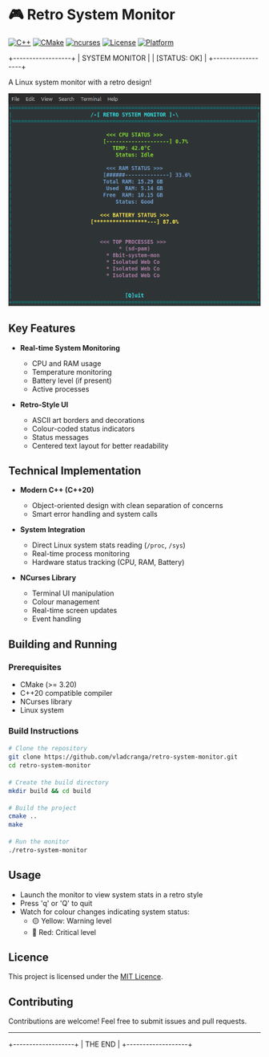 # 🎮 Retro System Monitor

[![C++](https://img.shields.io/badge/C++-20-00599C?style=flat-square&logo=c%2B%2B)](https://en.cppreference.com/w/cpp/20)
[![CMake](https://img.shields.io/badge/CMake->=3.20-064F8C?style=flat-square&logo=cmake)](https://cmake.org/)
[![ncurses](https://img.shields.io/badge/ncurses-6.4-black?style=flat-square)](https://invisible-island.net/ncurses/)
[![License](https://img.shields.io/badge/License-MIT-green.svg?style=flat-square)](https://opensource.org/licenses/MIT)
[![Platform](https://img.shields.io/badge/Platform-Linux-lightgray?style=flat-square&logo=linux)](https://www.linux.org/)

+------------------+
|  SYSTEM MONITOR  |
|   [STATUS: OK]   |
+------------------+

A Linux system monitor with a retro design!

![Retro System Monitor Screenshot](monitor.png)

## Key Features

- **Real-time System Monitoring**
  - CPU and RAM usage
  - Temperature monitoring
  - Battery level (if present)
  - Active processes

- **Retro-Style UI**
  - ASCII art borders and decorations
  - Colour-coded status indicators
  - Status messages
  - Centered text layout for better readability

## Technical Implementation

- **Modern C++ (C++20)**
  - Object-oriented design with clean separation of concerns
  - Smart error handling and system calls

- **System Integration**
  - Direct Linux system stats reading (`/proc`, `/sys`)
  - Real-time process monitoring
  - Hardware status tracking (CPU, RAM, Battery)

- **NCurses Library**
  - Terminal UI manipulation
  - Colour management
  - Real-time screen updates
  - Event handling

## Building and Running

### Prerequisites
- CMake (>= 3.20)
- C++20 compatible compiler
- NCurses library
- Linux system

### Build Instructions
```bash
# Clone the repository
git clone https://github.com/vladcranga/retro-system-monitor.git
cd retro-system-monitor

# Create the build directory
mkdir build && cd build

# Build the project
cmake ..
make

# Run the monitor
./retro-system-monitor
```

## Usage

- Launch the monitor to view system stats in a retro style
- Press 'q' or 'Q' to quit
- Watch for colour changes indicating system status:
  - 🟡 Yellow: Warning level
  - 🔴 Red: Critical level
  
## Licence

This project is licensed under the [MIT Licence](https://opensource.org/licenses/MIT).

## Contributing

Contributions are welcome! Feel free to submit issues and pull requests.

---
+-------------------+
|      THE END      |
+-------------------+
